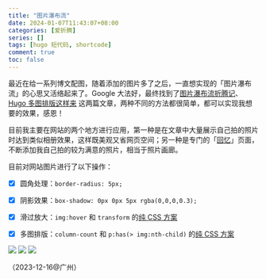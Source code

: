 ```yaml
---
title: "图片瀑布流"
date: 2024-01-07T11:43:07+08:00
categories: [爱折腾]
series: []
tags: [hugo 短代码, shortcode]
comment: true
toc: false
---
```


最近在给一系列博文配图，随着添加的图片多了之后，一直想实现的「图片瀑布流」的心思又活络起来了。Google 大法好，最终找到了[图片瀑布流折腾记](https://immmmm.com/hi-waterfall-js/)、[Hugo 多图排版这样来](https://immmmm.com/about-images-gird/) 这两篇文章，两种不同的方法都很简单，都可以实现我想要的效果，感恩！

目前我主要在网站的两个地方进行应用，第一种是在文章中大量展示自己拍的照片时达到类似相册效果，这样既美观又省网页空间；另一种是专门的「[回忆](/pages/album/)」页面，不断添加我自己拍的较为满意的照片，相当于照片画廊。

目前对网站图片进行了以下操作：

- [x] 圆角处理：`border-radius: 5px;`
- [x] 阴影效果：`box-shadow: 0px 0px 5px rgba(0,0,0,0.3);`
- [x] 滑过放大：`img:hover` 和 `transform` 的[纯 CSS 方案](https://www.cnblogs.com/chervehong/p/10286961.html)
- [x] 多图排版：`column-count` 和 `p:has(> img:nth-child)` 的[纯 CSS 方案](https://immmmm.com/about-images-gird/)



![](https://image.aetherhjf.com/images/retouch_2023122421225662.jpg)
![](https://image.aetherhjf.com/images/retouch_2023122421215472.jpg)
![](https://image.aetherhjf.com/images/20231224123258_IMG_1435.JPG)

（2023-12-16@广州）